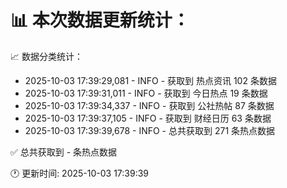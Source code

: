 📊 本次数据更新统计：
==========================

📈 数据分类统计：
- 2025-10-03 17:39:29,081 - INFO - 获取到 热点资讯 102 条数据
- 2025-10-03 17:39:31,011 - INFO - 获取到 今日热点 19 条数据
- 2025-10-03 17:39:34,337 - INFO - 获取到 公社热帖 87 条数据
- 2025-10-03 17:39:37,105 - INFO - 获取到 财经日历 63 条数据
- 2025-10-03 17:39:39,678 - INFO - 总共获取到 271 条热点数据

✅ 总共获取到 - 条热点数据

🕐 更新时间: 2025-10-03 17:39:39
